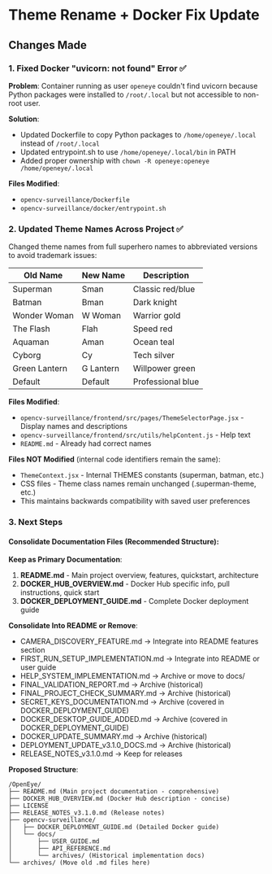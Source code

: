 # Theme Rename + Docker Fix Update

## Changes Made

### 1. Fixed Docker "uvicorn: not found" Error ✅

**Problem**: Container running as user `openeye` couldn't find uvicorn because Python packages were installed to `/root/.local` but not accessible to non-root user.

**Solution**: 
- Updated Dockerfile to copy Python packages to `/home/openeye/.local` instead of `/root/.local`
- Updated entrypoint.sh to use `/home/openeye/.local/bin` in PATH
- Added proper ownership with `chown -R openeye:openeye /home/openeye/.local`

**Files Modified**:
- `opencv-surveillance/Dockerfile`
- `opencv-surveillance/docker/entrypoint.sh`

### 2. Updated Theme Names Across Project ✅

Changed theme names from full superhero names to abbreviated versions to avoid trademark issues:

| Old Name | New Name | Description |
|----------|----------|-------------|
| Superman | Sman | Classic red/blue |
| Batman | Bman | Dark knight |
| Wonder Woman | W Woman | Warrior gold |
| The Flash | Flah | Speed red |
| Aquaman | Aman | Ocean teal |
| Cyborg | Cy | Tech silver |
| Green Lantern | G Lantern | Willpower green |
| Default | Default | Professional blue |

**Files Modified**:
- `opencv-surveillance/frontend/src/pages/ThemeSelectorPage.jsx` - Display names and descriptions
- `opencv-surveillance/frontend/src/utils/helpContent.js` - Help text
- `README.md` - Already had correct names

**Files NOT Modified** (internal code identifiers remain the same):
- `ThemeContext.jsx` - Internal THEMES constants (superman, batman, etc.)
- CSS files - Theme class names remain unchanged (.superman-theme, etc.)
- This maintains backwards compatibility with saved user preferences

### 3. Next Steps

#### Consolidate Documentation Files (Recommended Structure):

**Keep as Primary Documentation**:
1. **README.md** - Main project overview, features, quickstart, architecture
2. **DOCKER_HUB_OVERVIEW.md** - Docker Hub specific info, pull instructions, quick start
3. **DOCKER_DEPLOYMENT_GUIDE.md** - Complete Docker deployment guide

**Consolidate Into README or Remove**:
- CAMERA_DISCOVERY_FEATURE.md → Integrate into README features section
- FIRST_RUN_SETUP_IMPLEMENTATION.md → Integrate into README or user guide
- HELP_SYSTEM_IMPLEMENTATION.md → Archive or move to docs/
- FINAL_VALIDATION_REPORT.md → Archive (historical)
- FINAL_PROJECT_CHECK_SUMMARY.md → Archive (historical)
- SECRET_KEYS_DOCUMENTATION.md → Archive (covered in DOCKER_DEPLOYMENT_GUIDE)
- DOCKER_DESKTOP_GUIDE_ADDED.md → Archive (covered in DOCKER_DEPLOYMENT_GUIDE)
- DOCKER_UPDATE_SUMMARY.md → Archive (historical)
- DEPLOYMENT_UPDATE_v3.1.0_DOCS.md → Archive (historical)
- RELEASE_NOTES_v3.1.0.md → Keep for releases

**Proposed Structure**:
```
/OpenEye/
├── README.md (Main project documentation - comprehensive)
├── DOCKER_HUB_OVERVIEW.md (Docker Hub description - concise)
├── LICENSE
├── RELEASE_NOTES_v3.1.0.md (Release notes)
├── opencv-surveillance/
│   ├── DOCKER_DEPLOYMENT_GUIDE.md (Detailed Docker guide)
│   └── docs/
│       ├── USER_GUIDE.md
│       ├── API_REFERENCE.md
│       └── archives/ (Historical implementation docs)
└── archives/ (Move old .md files here)
```

